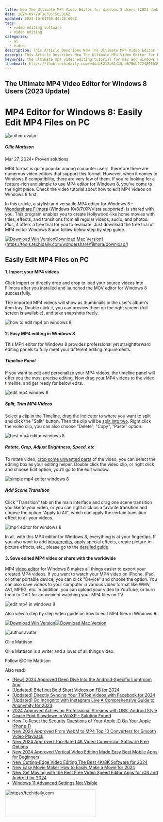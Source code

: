 ```yaml
---
title: New The Ultimate MP4 Video Editor for Windows 8 Users (2023 Update)
date: 2024-09-28T16:05:56.316Z
updated: 2024-10-01T09:44:26.690Z
tags: 
  - video editing software
  - video editing
categories: 
  - ai
  - video
description: This Article Describes New The Ultimate MP4 Video Editor for Windows 8 Users (2023 Update)
excerpt: This Article Describes New The Ultimate MP4 Video Editor for Windows 8 Users (2023 Update)
keywords: the ultimate mp4 video editing tutorial for mac and windows users 2023 edition,the ultimate mp4 video editing tutorial for mac and windows users,discover the ultimate 64 bit video editor for windows,the ultimate guide to mp4 tag editors for windows and mac,the ultimate mp4 editor for windows 8 fast and user friendly,the ultimate mp4 video editor for windows 8 users 2023 update,discover the ultimate video editing solution for windows 8 users
thumbnail: https://thmb.techidaily.com/e4dab8212b61415ab670db2724890039dc218886423e579644f1092e23638fe5.jpg
---
```


## The Ultimate MP4 Video Editor for Windows 8 Users (2023 Update)

# MP4 Editor for Windows 8: Easily Edit MP4 Files on PC

![author avatar](https://images.wondershare.com/filmora/article-images/ollie-mattison.jpg)

##### Ollie Mattison

 Mar 27, 2024• Proven solutions

MP4 format is quite popular among computer users, therefore there are numerous video editors that support this format. However, when it comes to Windows 8 compatibility, there are very few of them. If you're looking for a feature-rich and simple to use MP4 editor for Windows 8, you've come to the right place. Check the video tutorial about how to edit MP4 videos on Windows 8 first.

In this article, a stylish and versatile MP4 editor for Windows 8 - [Wondershare Filmora](https://tools.techidaily.com/wondershare/filmora/download/) (Windows 10/8/7/XP/Vista supported) is shared with you. This program enables you to create Hollywood-like home movies with titles, effects, and transitions from all regular videos, audio, and photos. Plus, it offers a free trial for you to evaluate. Just download the free trial of MP4 editor Windows 8 and follow below step by step guide.

[![Download Win Version](https://images.wondershare.com/filmora/guide/download-btn-win.jpg)](https://tools.techidaily.com/wondershare/filmora/download/)[Download Mac Version](https://images.wondershare.com/filmora/guide/download-btn-mac.jpg)](https://tools.techidaily.com/wondershare/filmora/download/)

## Easily Edit MP4 Files on PC

#### 1\.  Import your MP4 videos

Click Import or directly drop and drop to load your source videos into Filmora after you installed and launched the MOV editor for Windows 8 successfully.

The imported MP4 videos will show as thumbnails in the user's album's item tray. Double click it, you can preview them on the right screen (full screen is available), and take snapshots freely.

![how to edit mp4 on windows 8](https://images.wondershare.com/filmora/article-images/import-source-image2.jpg)

#### 2\.  Easy MP4 editing in Windows 8

This MP4 editor for Windows 8 provides professional yet straightforward editing panels to fully meet your different editing requirements.

##### Timeline Panel

If you want to edit and personalize your MP4 videos, the timeline panel will offer you the most precise editing. Now drag your MP4 videos to the video timeline, and get ready for below edits.

![edit mp4 window 8](https://images.wondershare.com/filmora/article-images/change-video-speed-with-toolbar.jpg)

##### Split, Trim MP4 Videos

Select a clip in the Timeline, drag the Indicator to where you want to split and click the "Split" button. Then the clip will be [split into two](https://tools.techidaily.com/wondershare/filmora/download/). Right click the video clip, you can also choose "Delete", "Copy", "Paste" option.

![best mp4 editor windows 8](https://images.wondershare.com/images/multimedia/video-editor/video-editor-split-trim.jpg)

##### Rotate, Crop, Adjust Brightness, Speed, etc

To rotate video, [crop some unwanted parts](https://tools.techidaily.com/wondershare/filmora/download/) of the video, you can select the editing box as your editing helper. Double click the video clip, or right click and choose Edit option, you'll go to the edit window.

![simple mp4 editor windows 8](https://images.wondershare.com/images/multimedia/video-editor/video-editor-video-audio-editing.jpg)

##### Add Scene Transition

Click "Transition" tab on the main interface and drag one scene transition you like to your video, or you can right click on a favorite transition and choose the option "Apply to All", which can apply the certain transition effect to all your videos.

![mp4 editor for windows 8](https://images.wondershare.com/images/multimedia/video-editor/video-editor-transition.jpg)

In all, with this MP4 editor for Windows 8, everything is at your fingertips. If you also want to add [intro/credits](https://tools.techidaily.com/wondershare/filmora/download/), apply special effects, create picture-in-picture effects, etc., please go to the [detailed guide](https://tools.techidaily.com/wondershare/filmora/download/).

#### 3\.  Save edited MP4 video or share with the worldwide

MP4 [video editor](https://tools.techidaily.com/wondershare/filmora/download/) for Windows 8 makes all things easier to export your created MP4 videos. If you want to watch your MP4 video on iPhone, iPad, or other portable device, you can click "Device" and choose the option. You can also save videos to your computer in various video format like WMV, AVI, MPEG, etc. In addition, you can upload your video to YouTube, or burn them to DVD for convenient watching your MP4 files on TV.

![edit mp4 in windows 8](https://images.wondershare.com/filmora/article-images/filmora9-export-panel.jpg)

Also view a step by step video guide on how to edit MP4 files in Windows 8:

[![Download Win Version](https://images.wondershare.com/filmora/guide/download-btn-win.jpg)](https://tools.techidaily.com/wondershare/filmora/download/)[![Download Mac Version](https://images.wondershare.com/filmora/guide/download-btn-mac.jpg)](https://tools.techidaily.com/wondershare/filmora/download/)

![author avatar](https://images.wondershare.com/filmora/article-images/ollie-mattison.jpg)

Ollie Mattison

Ollie Mattison is a writer and a lover of all things video.

Follow @Ollie Mattison

<ins class="adsbygoogle"
      style="display:block"
      data-ad-client="ca-pub-7571918770474297"
      data-ad-slot="8358498916"
      data-ad-format="auto"
      data-full-width-responsive="true"></ins>

<span class="atpl-alsoreadstyle">Also read:</span>
<div><ul>
<li><a href="https://fox-info.techidaily.com/new-2024-approved-deep-dive-into-the-android-specific-lightroom-app/"><u>[New] 2024 Approved Deep Dive Into the Android-Specific Lightroom App</u></a></li>
<li><a href="https://facebook-video-content.techidaily.com/updated-brief-but-bold-short-videos-on-fb-for-2024/"><u>[Updated] Brief but Bold Short Videos on FB for 2024</u></a></li>
<li><a href="https://facebook-clips.techidaily.com/updated-directly-syncing-your-tiktok-videos-with-facebook-for-2024/"><u>[Updated] Directly Syncing Your TikTok Videos with Facebook for 2024</u></a></li>
<li><a href="https://fox-links.techidaily.com/updated-go-incognito-with-instagram-live-a-comprehensive-guide-to-anonymity-for-2024/"><u>[Updated] Go Incognito with Instagram Live A Comprehensive Guide to Anonymity for 2024</u></a></li>
<li><a href="https://video-screen-grab.techidaily.com/2024-approved-achieving-professional-streams-with-obs-android-style/"><u>2024 Approved Achieving Professional Streams with OBS, Android Style</u></a></li>
<li><a href="https://printer-issues.techidaily.com/cease-print-slowdown-in-winxp-solution-found/"><u>Cease Print Slowdown in WinXP - Solution Found</u></a></li>
<li><a href="https://apple-account.techidaily.com/how-to-reset-the-security-questions-of-your-apple-id-on-your-apple-iphone-11-by-drfone-ios/"><u>How To Reset the Security Questions of Your Apple ID On Your Apple iPhone 11</u></a></li>
<li><a href="https://video-content-creator.techidaily.com/new-2024-approved-from-webm-to-mp4-top-10-converters-for-smooth-video-playback/"><u>New 2024 Approved From WebM to MP4 Top 10 Converters for Smooth Video Playback</u></a></li>
<li><a href="https://video-content-creator.techidaily.com/new-2024-approved-top-rated-4k-video-conversion-software-free-options/"><u>New 2024 Approved Top-Rated 4K Video Conversion Software Free Options</u></a></li>
<li><a href="https://video-content-creator.techidaily.com/new-2024-approved-vertical-video-editing-made-easy-best-mobile-apps-for-beginners/"><u>New 2024 Approved Vertical Video Editing Made Easy Best Mobile Apps for Beginners</u></a></li>
<li><a href="https://video-content-creator.techidaily.com/new-cutting-edge-video-editing-the-best-4k8k-software-for-2024/"><u>New Cutting-Edge Video Editing The Best 4K/8K Software for 2024</u></a></li>
<li><a href="https://video-content-creator.techidaily.com/new-easy-movie-maker-how-to-easily-make-a-movie-for-2024/"><u>New Easy Movie Maker How to Easily Make a Movie for 2024</u></a></li>
<li><a href="https://video-content-creator.techidaily.com/new-get-moving-with-the-best-free-video-speed-editor-apps-for-ios-and-android-for-2024/"><u>New Get Moving with the Best Free Video Speed Editor Apps for iOS and Android for 2024</u></a></li>
<li><a href="https://network-issues.techidaily.com/windows-11-advanced-settings-not-visible/"><u>Windows 11 Advanced Settings Not Visible</u></a></li>
</ul></div>

<!-- affiliate ads begin -->
<a href="https://aligracehair.sjv.io/c/5597632/1883998/19272" target="_top" id="1883998">
  <img src="//a.impactradius-go.com/display-ad/19272-1883998" border="0" alt="https://techidaily.com" width="300" height="90"/>
</a>
<img height="0" width="0" src="https://aligracehair.sjv.io/i/5597632/1883998/19272" style="position:absolute;visibility:hidden;" border="0" />
<!-- affiliate ads end -->

